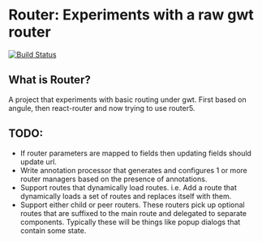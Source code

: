 # Router: Experiments with a raw gwt router

[![Build Status](https://secure.travis-ci.org/realityforge/gwt-router.png?branch=master)](http://travis-ci.org/realityforge/gwt-router)

## What is Router?

A project that experiments with basic routing under gwt. First based on angule, then react-router and now
trying to use router5.

## TODO:

* If router parameters are mapped to fields then updating fields should update url.
* Write annotation processor that generates and configures 1 or more router managers based on the presence of annotations.
* Support routes that dynamically load routes. i.e. Add a route that dynamically loads a set of routes and replaces itself with them.
* Support either child or peer routers. These routers pick up optional routes that are suffixed to the main route and delegated to separate components. Typically these will be things like popup dialogs that contain some state.
